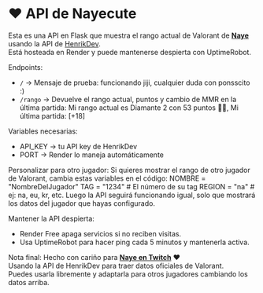 # ♥️ API de Nayecute

Esta es una API en Flask que muestra el rango actual de Valorant de **[Naye](https://www.twitch.tv/nayecutee)** usando la API de [HenrikDev](https://docs.henrikdev.xyz/).  
Está hosteada en Render y puede mantenerse despierta con UptimeRobot.

Endpoints:
- `/` → Mensaje de prueba: funcionando jiji, cualquier duda con ponsscito :)
- `/rango` → Devuelve el rango actual, puntos y cambio de MMR en la última partida: Mi rango actual es Diamante 2 con 53 puntos 🤗✨, Mi última partida: [+18]

Variables necesarias:
- API_KEY → tu API key de HenrikDev
- PORT → Render lo maneja automáticamente

Personalizar para otro jugador:
Si quieres mostrar el rango de otro jugador de Valorant, cambia estas variables en el código:
NOMBRE = "NombreDelJugador"
TAG = "1234"  # El número de su tag
REGION = "na"  # ej: na, eu, kr, etc.
Luego la API seguirá funcionando igual, solo que mostrará los datos del jugador que hayas configurado.

Mantener la API despierta:
- Render Free apaga servicios si no reciben visitas.
- Usa UptimeRobot para hacer ping cada 5 minutos y mantenerla activa.

Nota final:
Hecho con cariño para **[Naye en Twitch](https://www.twitch.tv/nayecutee)** ❤️  
Usando la API de HenrikDev para traer datos oficiales de Valorant.  
Puedes usarla libremente y adaptarla para otros jugadores cambiando los datos arriba. 
